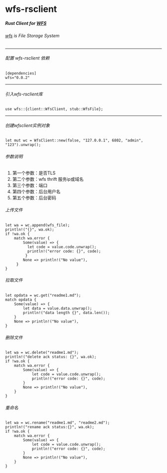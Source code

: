 # wfs-rsclient

##### Rust Client for [WFS](https://github.com/donnie4w/wfs "WFS")

###### [wfs](https://github.com/donnie4w/wfs "wfs") is File Storage System

------------

###### 配置 wfs-rsclient 依赖

    [dependencies]
    wfs="0.0.2"

------------


###### 引入wfs-rsclient库

    use wfs::{client::WfsClient, stub::WfsFile};

------------

###### 创建wfsclient实例对象

	let mut wc = WfsClient::new(false, "127.0.0.1", 6802, "admin", "123").unwrap();

###### 参数说明

1. 第一个参数：是否TLS
2. 第二个参数：wfs thrift 服务ip或域名
3. 第三个参数：端口
4. 第四个参数：后台用户名
5. 第五个参数：后台密码

###### 上传文件

    let wa = wc.append(wfs_file);
    println!("{}", wa.ok);
    if !wa.ok {
        match wa.error {
            Some(value) => {
              let code = value.code.unwrap();
              println!("error code: {}", code);
             }
            None => println!("No value"),
         }
    }

###### 拉取文件

    let opdata = wc.get("readme1.md");
    match opdata {
        Some(value) => {
            let data = value.data.unwrap();
            println!("data length {}", data.len());
        }
        None => println!("No value"),
    }

###### 删除文件

    let wa = wc.delete("readme1.md");
    println!("delete ack status: {}", wa.ok);
    if !wa.ok {
        match wa.error {
            Some(value) => {
                let code = value.code.unwrap();
                println!("error code: {}", code);
            }
            None => println!("No value"),
        }
    }

###### 重命名

    let wa = wc.rename("readme1.md", "readme2.md");
    println!("rename ack status:{}", wa.ok);
    if !wa.ok {
        match wa.error {
            Some(value) => {
                let code = value.code.unwrap();
                println!("error code: {}", code);
            }
            None => println!("No value"),
        }
    }
